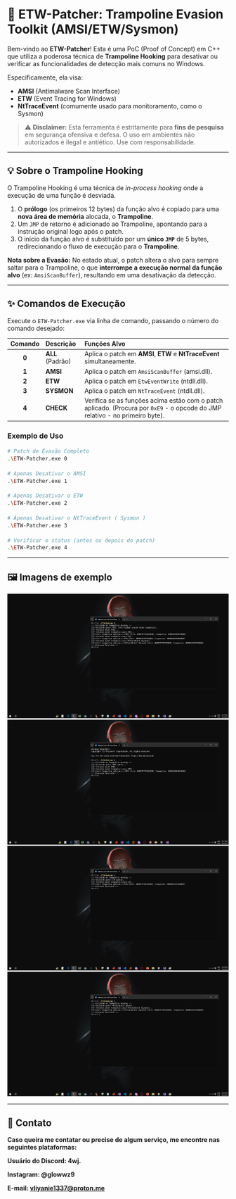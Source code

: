 # 🚀 ETW-Patcher: Trampoline Evasion Toolkit (AMSI/ETW/Sysmon)

Bem-vindo ao **ETW-Patcher**! Esta é uma PoC (Proof of Concept) em C++ que utiliza a poderosa técnica de **Trampoline Hooking** para desativar ou verificar as funcionalidades de detecção mais comuns no Windows.

Especificamente, ela visa:
-   **AMSI** (Antimalware Scan Interface)
-   **ETW** (Event Tracing for Windows)
-   **NtTraceEvent** (comumente usado para monitoramento, como o Sysmon)

> ⚠️ **Disclaimer:** Esta ferramenta é estritamente para **fins de pesquisa** em segurança ofensiva e defesa. O uso em ambientes não autorizados é ilegal e antiético. Use com responsabilidade.

---

## 💡 Sobre o Trampoline Hooking

O Trampoline Hooking é uma técnica de *in-process hooking* onde a execução de uma função é desviada.

1.  O **prólogo** (os primeiros 12 bytes) da função alvo é copiado para uma **nova área de memória** alocada, o **Trampoline**.
2.  Um `JMP` de retorno é adicionado ao Trampoline, apontando para a instrução original logo após o patch.
3.  O início da função alvo é substituído por um **único `JMP`** de 5 bytes, redirecionando o fluxo de execução para o **Trampoline**.

**Nota sobre a Evasão:** No estado atual, o patch altera o alvo para sempre saltar para o Trampoline, o que **interrompe a execução normal da função alvo** (ex: `AmsiScanBuffer`), resultando em uma desativação da detecção.

---

## ✨ Comandos de Execução

Execute o `ETW-Patcher.exe` via linha de comando, passando o número do comando desejado:

| Comando | Descrição | Funções Alvo |
| :---: | :--- | :--- |
| **0** | **ALL** (Padrão) | Aplica o patch em **AMSI**, **ETW** e **NtTraceEvent** simultaneamente. |
| **1** | **AMSI** | Aplica o patch em `AmsiScanBuffer` (amsi.dll). |
| **2** | **ETW** | Aplica o patch em `EtwEventWrite` (ntdll.dll). |
| **3** | **SYSMON** | Aplica o patch em `NtTraceEvent` (ntdll.dll). |
| **4** | **CHECK** | Verifica se as funções acima estão com o patch aplicado. (Procura por `0xE9` - o opcode do JMP relativo - no primeiro byte). |

### Exemplo de Uso

```bash
# Patch de Evasão Completo
.\ETW-Patcher.exe 0

# Apenas Desativar o AMSI
.\ETW-Patcher.exe 1

# Apenas Desativar o ETW
.\ETW-Patcher.exe 2

# Apenas Desativar o NtTraceEvent ( Sysmon )
.\ETW-Patcher.exe 3

# Verificar o status (antes ou depois do patch)
.\ETW-Patcher.exe 4
```
---

## 🖼️ Imagens de exemplo  

![image](https://raw.githubusercontent.com/137f/ETW-Patcher/refs/heads/main/ETW-Patcher/Images/0.png)  
![image](https://raw.githubusercontent.com/137f/ETW-Patcher/refs/heads/main/ETW-Patcher/Images/1.png)  
![image](https://raw.githubusercontent.com/137f/ETW-Patcher/refs/heads/main/ETW-Patcher/Images/2.png)  
![image](https://raw.githubusercontent.com/137f/ETW-Patcher/refs/heads/main/ETW-Patcher/Images/3.png)  

---

## 💌 Contato

**Caso queira me contatar ou precise de algum serviço, me encontre nas seguintes plataformas:**

**Usuário do Discord: 4wj.**

**Instagram: @glowwz9**

**E-mail: vliyanie1337@proton.me**


